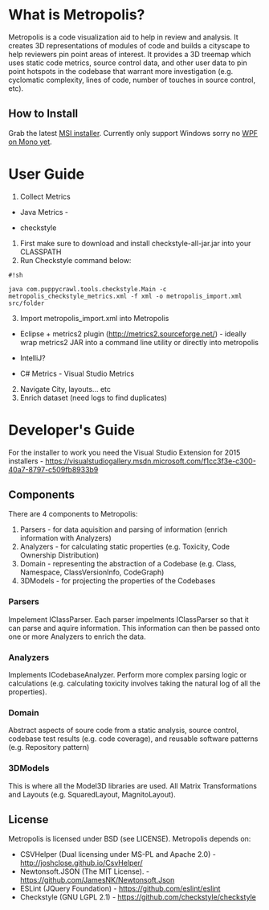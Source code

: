# What is Metropolis?

Metropolis is a code visualization aid to help in review and analysis. It creates 3D representations of modules of code and builds a cityscape  to help reviewers pin point areas of interest. It provides a 3D treemap which uses static code metrics, source control data, and other user data to pin point hotspots in the codebase that warrant more investigation (e.g. cyclomatic complexity, lines of code, number of touches in source control, etc).

## How to Install

Grab the latest [MSI installer](https://github.com/dahood/metropolis/raw/master/publish/Metropolis.msi). Currently only support Windows sorry no [WPF on Mono yet](http://www.mono-project.com/docs/gui/wpf/).


# User Guide

1. Collect Metrics
* Java Metrics - 

* checkstyle

1. First make sure to download and install checkstyle-all-jar.jar into your CLASSPATH
2. Run Checkstyle command below:

```
#!sh

java com.puppycrawl.tools.checkstyle.Main -c metropolis_checkstyle_metrics.xml -f xml -o metropolis_import.xml src/folder
```
3. Import metropolis_import.xml into Metropolis

* Eclipse + metrics2 plugin (http://metrics2.sourceforge.net/) - ideally wrap metrics2 JAR into a command line utility or directly into metropolis

* IntelliJ?

* C# Metrics - Visual Studio Metrics

2. Navigate City, layouts... etc
3. Enrich dataset (need logs to find duplicates)






# Developer's Guide

For the installer to work you need the Visual Studio Extension for 2015 installers - https://visualstudiogallery.msdn.microsoft.com/f1cc3f3e-c300-40a7-8797-c509fb8933b9


## Components

There are 4 components to Metropolis:

1. Parsers - for data aquisition and parsing of information (enrich information with Analyzers)
1. Analyzers - for calculating static properties (e.g. Toxicity, Code Ownership Distribution)
1. Domain - representing the abstraction of a Codebase (e.g. Class, Namespace, ClassVersionInfo, CodeGraph)
1. 3DModels - for projecting the properties of the Codebases

### Parsers

Impelement IClassParser. Each parser impelments IClassParser so that it can parse and aquire information. This information can then be passed onto one or more Analyzers to enrich the data.

### Analyzers

Implements ICodebaseAnalyzer. Perform more complex parsing logic or calculations (e.g. calculating toxicity involves taking the natural log of all the properties).

### Domain

Abstract aspects of soure code from a static analysis, source control, codebase test results (e.g. code coverage), and reusable software patterns (e.g. Repository pattern)

### 3DModels

This is where all the Model3D libraries are used. All Matrix Transformations and Layouts (e.g. SquaredLayout, MagnitoLayout).

## License

Metropolis is licensed under BSD (see LICENSE). 
Metropolis depends on:

* CSVHelper (Dual licensing under MS-PL and Apache 2.0) - http://joshclose.github.io/CsvHelper/
* Newtonsoft.JSON (The MIT License). - https://github.com/JamesNK/Newtonsoft.Json
* ESLint (JQuery Foundation) - https://github.com/eslint/eslint
* Checkstyle (GNU LGPL 2.1) - https://github.com/checkstyle/checkstyle
